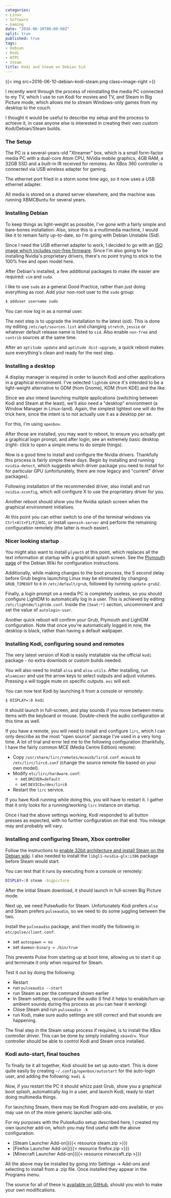 ```yaml
---
categories:
- Linux
- Software
- Gaming
date: "2016-06-10T00:00:00Z"
split: true
published: true
tags:
- Debian
- Kodi
- HTPC
- Steam
title: Kodi and Steam on Debian Sid
---
```


{{< img src=2016-06-10-debian-kodi-steam.png class=image-right >}}

I recently went through the process of reinstalling the media PC connected to my
TV, which I use to run Kodi for movies and TV, and Steam in Big Picture mode,
which allows me to stream Windows-only games from my desktop to the couch.

I thought it would be useful to describe my setup and the process to achieve it,
in case anyone else is interested in creating their own custom Kodi/Debian/Steam
builds.

<!--more-->


### The Setup

The PC is a several-years-old "Xtreamer" box, which is a small form-factor media
PC with a dual-core Atom CPU, NVidia mobile graphics, 4GB RAM, a 32GB SSD and a
built-in IR received for remotes. An XBox 360 controller is connected via USB
wireless adapter for gaming.

The ethernet port fried in a storm some time ago, so it now uses a USB ethernet
adapter.

All media is stored on a shared server elsewhere, and the machine was running
XBMCBuntu for several years.


### Installing Debian

To keep things as light-weight as possible, I've gone with a fairly simple and
bare-bones installation. Also, since this is a multimedia machine, I would like
it to remain fairly up-to-date, so I'm going with Debian Unstable (Sid).

Since I need the USB ethernet adapter to work, I decided to go with an [ISO image
which includes non-free firmware](http://cdimage.debian.org/cdimage/unofficial/non-free/cd-including-firmware/).
Since I'm also going to be installing Nvidia's proprietary drivers, there's no
point trying to stick to the 100% free and open model here.

After Debian's installed, a few additional packages to make life easier are
required: `vim` and `sudo`.

I like to use `sudo` as a general Good Practice, rather than just doing
everything as root. Add your non-root user to the `sudo` group:

```sh
$ adduser username sudo
```

You can now log in as a normal user.

The next step is to upgrade the installation to the latest (sid). This is done
my editing `/etc/apt/sources.list` and changing `stretch`, `jessie` or whatever
default release name is listed to `sid`. Also enable `non-free` and `contrib`
sources at the same time.

After an `aptitude update` and `aptitude dist-upgrade`, a quick reboot makes
sure everything's clean and ready for the next step.


### Installing a desktop

A display manager is required in order to launch Kodi and other applications in
a graphical environment. I've selected `lightdm` since it's intended to be a
light-weight alternative to GDM (from Gnome), KDM (from KDE) and the like.

Since we also intend launching multiple applications (switching between Kodi and
Steam at the least), we'll also need a "desktop" environment (a Window Manager
in Linux-land). Again, the simplest lightest one will do the trick here, since
the intent is to not actually use it as a desktop per se.

For this, I'm using `openbox`.

After those are installed, you may want to reboot, to ensure you actually get a
graphical login prompt, and after login, see an extremely basic desktop (right-
click to open a simple menu to do simple things).

Now is a good time to install and configure the Nvidia drivers. Thankfully
this process is fairly simple these days. Begin by installing and running
`nvidia-detect`, which suggests which driver package you need to install for
for particular GPU (unfortunately, there are now legacy and "current" driver
packages).

Following installation of the recommended driver, also install and run
`nvidia-xconfig`, which will configure X to use the proprietary driver for you.

Another reboot should show you the Nvidia splash screen when the graphical
environment initialises.

At this point you can either switch to one of the terminal windows via
`Ctrl+Alt+F1/F2`/etc, or install `openssh-server` and perform the remaining
configuration remotely (the latter is much easier).


### Nicer looking startup

You might also want to install `plymoth` at this point, which replaces all the
text information at startup with a graphical splash screen. See the
[Plymouth page](https://wiki.debian.org/plymouth) of the Debian Wiki for
configuration instructions.

Additionally, while making changes to the boot process, the 5 second delay
before Grub begins launching Linux may be eliminated by changing `GRUB_TIMEOUT`
to `0` in `/etc/default/grub`, followed by running `update-grub2`.

Finally, a login prompt on a media PC is completely useless, so you should
configure LightDM to automatically log in a user. This is achieved by editing
`/etc/lightdm/lightdm.conf`. Inside the `[Seat:*]` section, uncommment and set
the value of `autologin-user`.

Another quick reboot will confirm your Grub, Plymouth and LightDM configuration.
Note that once you're automatically logged in now, the desktop is black, rather
than having a default wallpaper.


### Installing Kodi, configuring sound and remotes

The very latest version of Kodi is easily installable via the official `kodi`
package - no extra downlods or custom builds needed.

You will also need to install `alsa` and `alsa-utils`. After installing, run
`alsamixer` and use the arrow keys to select outputs and adjust volumes.
Pressing `m` will toggle mute on specific outputs. `esc` will exit.

You can now test Kodi by launching it from a console or remotely:

```sh
$ DISPLAY=:0 kodi
```

It should launch in full-screen, and play sounds if you move between menu items
with the keyboard or mouse. Double-check the audio configuration at this time as
well.

If you have a remote, you will need to install and configure `lirc`, which I can
only describe as the most "open source" package I've used in a very long time.
A lot of trial and error led me to the following configuration (thankfully, I
have the fairly common MCE (Media Centre Edition) remote):

- Copy `/usr/share/lirc/remotes/mceusb/lircd.conf.mceusb` to
`/etc/lirc/lircd.conf` (change the source remote file based on your own model).
- Modify `etc/lirc/hardware.conf`:
  - set `DRIVER=default`
  - set `DEVICE=/dev/lirc0`
- Restart the `lirc` service.

If you have Kodi running while doing this, you will have to restart it. I gather
that it only looks for a running/working `lirc` instance on startup.

Once I had the above settings working, Kodi responded to all button presses as
expected, with no further configuration on that end. You mileage may and
probably will vary.


### Installing and configuring Steam, Xbox controller

Follow the instructions to
[enable 32bit architecture and install Steam on the Debian wiki](https://wiki.debian.org/Steam).
I also needed to install the `libgl1-nvidia-glx:i386` package before Steam would
start.

You can test that it runs by executing from a console or remotely:

```sh
DISPLAY=:0 steam -bigpicture
```

After the initial Steam download, it should launch in full-screen Big Picture
mode.

Next up, we need PulseAudio for Steam. Unfortunately Kodi prefers `alsa` and
Steam prefers `pulseaudio`, so we need to do some juggling between the two.

Install the `pulseaudio` package, and then modify the following in
`etc/pulse/client.conf`:

- set `autospawn = no`
- set `daemon-binary = /bin/true`

This prevents Pulse from starting up at boot time, allowing us to start it up
and terminate it only when required for Steam.

Test it out by doing the following:

- Restart
- run `pulseaudio --start`
- run Steam as per the command shown earlier
- In Steam settings, reconfigure the audio (I find it helps to enable/turn up
    ambient sounds during this process as you can hear it working)
- Close Steam and run `pulseaudio -k`
- run Kodi, make sure audio settings are still correct and that sounds are
    happening.

The final step in the Steam setup process if required, is to install the XBox
controller driver. This can be done by simply installing `xboxdrv`. Your
controller should be able to control Kodi and Steam once installed.


### Kodi auto-start, final touches

To finally tie it all together, Kodi should be set up auto-start. This is done
quite easily by creating `~/.config/openbox/autostart` for the auto-login user,
and adding the following: `kodi &`

Now, if you restart the PC it should whizz past Grub, show you a graphical boot
splash, automatically log in a user, and launch Kodi, ready to start doing
multimedia things.

For launching Steam, there may be Kodi Program add-ons available, or you may
use on of the more generic launcher add-ons.

For my purposes with the PulseAudio setup described here, I created my own
launcher add-on, which you may find useful with the above configuration.

- [Steam Launcher Add-on]({{< resource steam.zip >}})
- [Firefox Launcher Add-on]({{< resource firefox.zip >}})
- [Minecraft Launcher Add-on]({{< resource minecraft.zip >}})

All the above may be installed by going into Settings -> Add-ons and selecting
to install from a .zip file. Once installed they appear in the Programs menu.

The source for all of these is
[available on GitHub](https://github.com/shrimpza/kodi-addons), should you wish
to make your own modifications.
